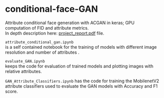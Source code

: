 # conditional-face-GAN
Attribute conditional face generation with ACGAN in keras; GPU computation of FID and attribute metrics.  
In depth description here: [project_report.pdf](project_report.pdf) file.

`attribute_conditional_gan.ipynb`  
is a self contained notebook for the training of models with different image resolution and number of attributes .

`evaluate_GAN.ipynb`  
keeps the code for evaluation of trained models and plotting images with relative attributes.

`GAN_Attribute_Classifiers.ipynb`
has the code for training the MobilenetV2 attribute classifiers used to evaluate the GAN models with Accuracy and F1 score.

